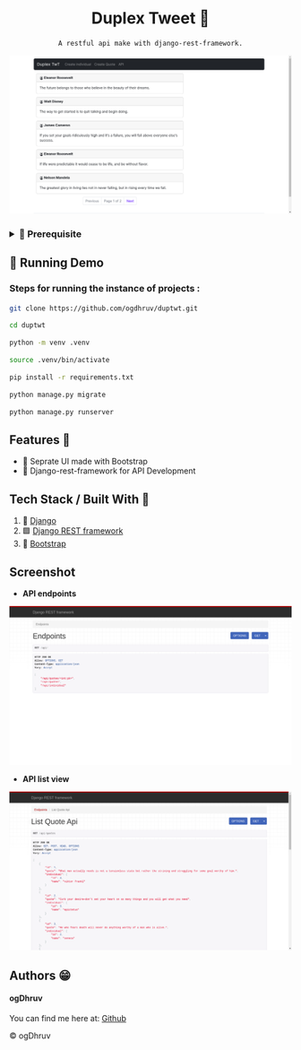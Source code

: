
<div align="center">

# Duplex Tweet 📰️

    A restful api make with django-rest-framework.

</div>

![demo](images/main.png)

<h3>
<details>
<summary>📖 Prerequisite</summary>

<small> - Install 🐍 [Python3](https://www.python.org/) and [PIP](https://i.redd.it/ltidkb8taff61.jpg)</small>

</details>
</h3>

## 📀 Running Demo
<h3> Steps for running the instance of projects :</h3>

```sh
git clone https://github.com/ogdhruv/duptwt.git
```
```sh
cd duptwt
```
```sh
python -m venv .venv
```
```sh
source .venv/bin/activate
```
```sh
pip install -r requirements.txt
```
```sh
python manage.py migrate
```
```sh
python manage.py runserver
```


## Features 🌟

* 🌼 Seprate UI made with Bootstrap
* 🌈 Django-rest-framework for API Development

## Tech Stack / Built With 📜️

1. 📗 [Django](https://www.djangoproject.com/)
2. 🟩 [Django REST framework](https://www.django-rest-framework.org/)
3. 🌼 [Bootstrap](https://getbootstrap.com/)

## Screenshot

* **API endpoints**

![Endpoint view](images/endpointview.png)

* **API list view**

![API view](images/api.png)


## Authors 😁️
 
#### ogDhruv
 
 You can find me here at:
[Github](https://github.com/ogdhruv)


© ogDhruv